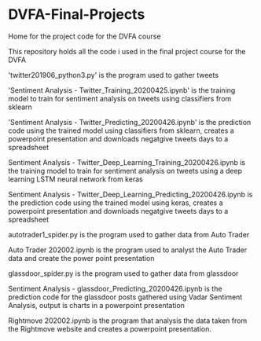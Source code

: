# DVFA-Final-Projects
Home for the project code for the DVFA course

This repository holds all the code i used in the final project course for the DVFA


'twitter201906_python3.py' is the program used to gather tweets

'Sentiment Analysis - Twitter_Training_20200425.ipynb' is the training model to train for sentiment analysis on tweets using classifiers from sklearn

'Sentiment Analysis - Twitter_Predicting_20200426.ipynb' is the prediction code using the trained model using classifiers from sklearn, creates a powerpoint presentation and downloads negatgive tweets days to a spreadsheet

Sentiment Analysis - Twitter_Deep_Learning_Training_20200426.ipynb is the training model to train for sentiment analysis on tweets using a deep learning LSTM neural network from keras

Sentiment Analysis - Twitter_Deep_Learning_Predicting_20200426.ipynb is the prediction code using the trained model using keras, creates a powerpoint presentation and downloads negatgive tweets days to a spreadsheet

autotrader1_spider.py is the program used to gather data from Auto Trader

Auto Trader 202002.ipynb is the program used to analyst the Auto Trader data and create the power point presentation

glassdoor_spider.py is the program used to gather data from glassdoor

Sentiment Analysis - glassdoor_Predicting_20200426.ipynb is the prediction code for the glassdoor posts gathered using Vadar Sentiment Analysis, output is charts in a powerpoint presentation

Rightmove 202002.ipynb is the program that analysis the data taken from the Rightmove website and creates a powerpoint presentation.

